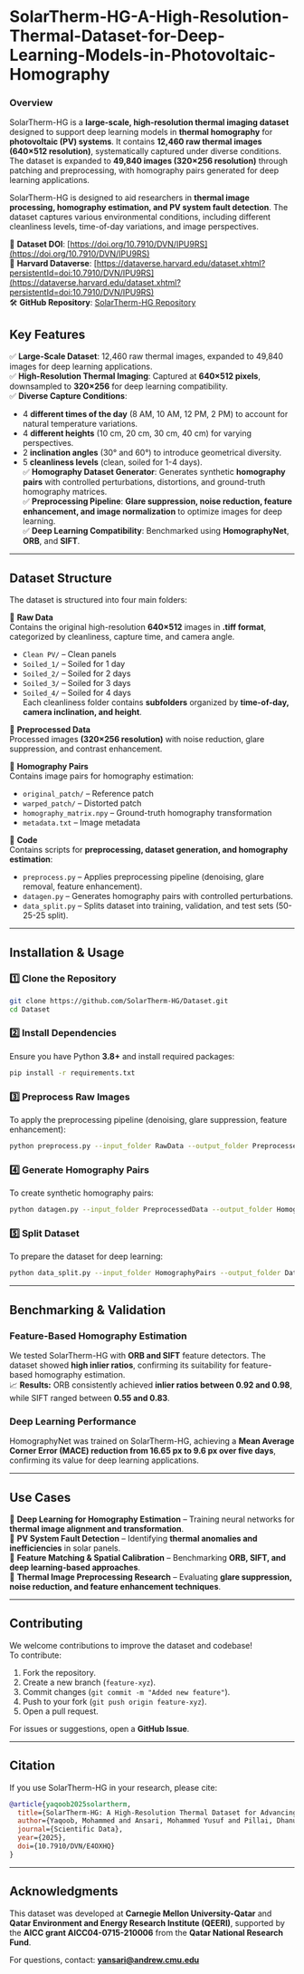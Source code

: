 # SolarTherm-HG-A-High-Resolution-Thermal-Dataset-for-Deep-Learning-Models-in-Photovoltaic-Homography

### **Overview**
SolarTherm-HG is a **large-scale, high-resolution thermal imaging dataset** designed to support deep learning models in **thermal homography** for **photovoltaic (PV) systems**. It contains **12,460 raw thermal images (640×512 resolution)**, systematically captured under diverse conditions. The dataset is expanded to **49,840 images (320×256 resolution)** through patching and preprocessing, with homography pairs generated for deep learning applications.

SolarTherm-HG is designed to aid researchers in **thermal image processing, homography estimation, and PV system fault detection**. The dataset captures various environmental conditions, including different cleanliness levels, time-of-day variations, and image perspectives.

📂 **Dataset DOI**: [https://doi.org/10.7910/DVN/IPU9RS](https://doi.org/10.7910/DVN/IPU9RS)  
📂 **Harvard Dataverse**: [https://dataverse.harvard.edu/dataset.xhtml?persistentId=doi:10.7910/DVN/IPU9RS](https://dataverse.harvard.edu/dataset.xhtml?persistentId=doi:10.7910/DVN/IPU9RS)  
🛠 **GitHub Repository**: [SolarTherm-HG Repository](https://github.com/SolarTherm-HG/Dataset)  
 
## **Key Features**
✅ **Large-Scale Dataset**: 12,460 raw thermal images, expanded to 49,840 images for deep learning applications.  
✅ **High-Resolution Thermal Imaging**: Captured at **640×512 pixels**, downsampled to **320×256** for deep learning compatibility.  
✅ **Diverse Capture Conditions**:
- 4 **different times of the day** (8 AM, 10 AM, 12 PM, 2 PM) to account for natural temperature variations.
- 4 **different heights** (10 cm, 20 cm, 30 cm, 40 cm) for varying perspectives.
- 2 **inclination angles** (30° and 60°) to introduce geometrical diversity.
- 5 **cleanliness levels** (clean, soiled for 1-4 days).  
✅ **Homography Dataset Generator**: Generates synthetic **homography pairs** with controlled perturbations, distortions, and ground-truth homography matrices.  
✅ **Preprocessing Pipeline**: **Glare suppression, noise reduction, feature enhancement, and image normalization** to optimize images for deep learning.  
✅ **Deep Learning Compatibility**: Benchmarked using **HomographyNet**, **ORB**, and **SIFT**.  

---

## **Dataset Structure**
The dataset is structured into four main folders:

📂 **Raw Data**  
Contains the original high-resolution **640×512** images in **.tiff format**, categorized by cleanliness, capture time, and camera angle.  
- `Clean PV/` – Clean panels  
- `Soiled_1/` – Soiled for 1 day  
- `Soiled_2/` – Soiled for 2 days  
- `Soiled_3/` – Soiled for 3 days  
- `Soiled_4/` – Soiled for 4 days  
Each cleanliness folder contains **subfolders** organized by **time-of-day, camera inclination, and height**.  

📂 **Preprocessed Data**  
Processed images **(320×256 resolution)** with noise reduction, glare suppression, and contrast enhancement.  

📂 **Homography Pairs**  
Contains image pairs for homography estimation:
- `original_patch/` – Reference patch  
- `warped_patch/` – Distorted patch  
- `homography_matrix.npy` – Ground-truth homography transformation  
- `metadata.txt` – Image metadata  

📂 **Code**  
Contains scripts for **preprocessing, dataset generation, and homography estimation**:  
- `preprocess.py` – Applies preprocessing pipeline (denoising, glare removal, feature enhancement).  
- `datagen.py` – Generates homography pairs with controlled perturbations.  
- `data_split.py` – Splits dataset into training, validation, and test sets (50-25-25 split).  

---

## **Installation & Usage**
### **1️⃣ Clone the Repository**
```bash
git clone https://github.com/SolarTherm-HG/Dataset.git
cd Dataset
```

### **2️⃣ Install Dependencies**
Ensure you have Python **3.8+** and install required packages:
```bash
pip install -r requirements.txt
```

### **3️⃣ Preprocess Raw Images**
To apply the preprocessing pipeline (denoising, glare suppression, feature enhancement):
```bash
python preprocess.py --input_folder RawData --output_folder PreprocessedData
```

### **4️⃣ Generate Homography Pairs**
To create synthetic homography pairs:
```bash
python datagen.py --input_folder PreprocessedData --output_folder HomographyPairs
```

### **5️⃣ Split Dataset**
To prepare the dataset for deep learning:
```bash
python data_split.py --input_folder HomographyPairs --output_folder DatasetSplits
```

---

## **Benchmarking & Validation**
### **Feature-Based Homography Estimation**
We tested SolarTherm-HG with **ORB and SIFT** feature detectors. The dataset showed **high inlier ratios**, confirming its suitability for feature-based homography estimation.  
📈 **Results:** ORB consistently achieved **inlier ratios between 0.92 and 0.98**, while SIFT ranged between **0.55 and 0.83**.

### **Deep Learning Performance**
HomographyNet was trained on SolarTherm-HG, achieving a **Mean Average Corner Error (MACE) reduction from 16.65 px to 9.6 px over five days**, confirming its value for deep learning applications.

---

## **Use Cases**
🔹 **Deep Learning for Homography Estimation** – Training neural networks for **thermal image alignment and transformation**.  
🔹 **PV System Fault Detection** – Identifying **thermal anomalies and inefficiencies** in solar panels.  
🔹 **Feature Matching & Spatial Calibration** – Benchmarking **ORB, SIFT, and deep learning-based approaches**.  
🔹 **Thermal Image Preprocessing Research** – Evaluating **glare suppression, noise reduction, and feature enhancement techniques**.  

---

## **Contributing**
We welcome contributions to improve the dataset and codebase!  
To contribute:
1. Fork the repository.
2. Create a new branch (`feature-xyz`).
3. Commit changes (`git commit -m "Added new feature"`).
4. Push to your fork (`git push origin feature-xyz`).
5. Open a pull request.

For issues or suggestions, open a **GitHub Issue**.

---

## **Citation**
If you use SolarTherm-HG in your research, please cite:
```bibtex
@article{yaqoob2025solartherm,
  title={SolarTherm-HG: A High-Resolution Thermal Dataset for Advancing Deep Learning Models in Photovoltaic Homography},
  author={Yaqoob, Mohammed and Ansari, Mohammed Yusuf and Pillai, Dhanup Somasekharan and Flushing, Eduardo Feo},
  journal={Scientific Data},
  year={2025},
  doi={10.7910/DVN/E4OXHQ}
}
```

---

## **Acknowledgments**
This dataset was developed at **Carnegie Mellon University-Qatar** and **Qatar Environment and Energy Research Institute (QEERI)**, supported by the **AICC grant AICC04-0715-210006** from the **Qatar National Research Fund**.

For questions, contact: **[yansari@andrew.cmu.edu](mailto:yansari@andrew.cmu.edu)**  
 
